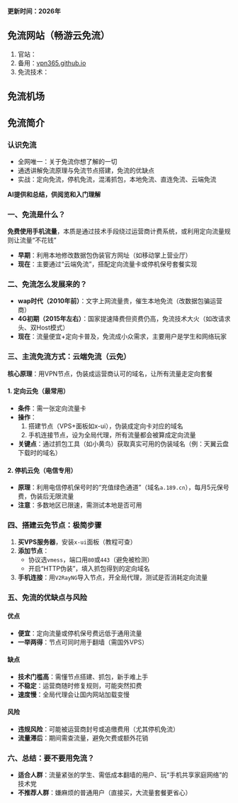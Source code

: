 
**更新时间：2026年**

## 免流网站（畅游云免流）

 1. 官站：
 2. 备用：[vpn365.github.io](https://vpn365.github.io)
 3. 免流技术：

## 免流机场

## 免流简介

### 认识免流

 - 全网唯一：关于免流你想了解的一切
 - 通透讲解免流原理与免流节点搭建，免流的优缺点
 - 实战：定向免流，停机免流，混淆抓包，本地免流、直连免流、云端免流

**AI提供和总结，供阅览和入门理解**

### **一、免流是什么？**  
**免费使用手机流量**，本质是通过技术手段绕过运营商计费系统，或利用定向流量规则让流量“不花钱”
- **早期**：利用本地修改数据包伪装官方网址（如移动掌上营业厅） 
- **现在**：主要通过“云端免流”，搭配定向流量卡或停机保号套餐实现


### **二、免流怎么发展来的？**  
- **wap时代（2010年前）**：文字上网流量贵，催生本地免流（改数据包骗运营商）  
- **4G初期（2015年左右）**：国家提速降费但资费仍高，免流技术大火（如改请求头、双Host模式）  
- **现在**：流量便宜+定向卡普及，免流成小众需求，主要用户是学生和网络玩家


### **三、主流免流方式：云端免流（云免）**  
**核心原理**：用VPN节点，伪装成运营商认可的域名，让所有流量走定向套餐
#### **1. 定向云免（最常用）**  
- **条件**：需一张定向流量卡
- **操作**：  
  1. 搭建节点（VPS+面板如x-ui），伪装成定向卡对应的域名
  2. 手机连接节点，设为全局代理，所有流量都会被算成定向流量 
- **关键点**：通过抓包工具（如小黄鸟）获取真实可用的伪装域名（例：天翼云盘下载时的域名）  

#### **2. 停机云免（电信专用）**  
- **原理**：利用电信停机保号时的“充值绿色通道”（域名`a.189.cn`），每月5元保号费，伪装后无限流量  
- **注意**：多数地区已限速，需测试本地是否可用


### **四、搭建云免节点：极简步骤**  
1. **买VPS服务器**，安装`x-ui`面板（教程可查）
2. **添加节点**：  
   - 协议选`vmess`，端口用`80`或`443`（避免被检测）  
   - 开启“HTTP伪装”，填入抓包得到的定向域名
3. **手机连接**：用`V2RayNG`导入节点，开全局代理，测试是否消耗定向流量


### **五、免流的优缺点与风险**  
#### **优点**  
- **便宜**：定向流量或停机保号费远低于通用流量  
- **一举两得**：节点可同时用于翻墙（需国外VPS）  

#### **缺点**  
- **技术门槛高**：需懂节点搭建、抓包，新手难上手
- **不稳定**：运营商随时修复规则，可能突然扣费
- **速度慢**：全局代理会让国内网站加载变慢

#### **风险**  
- **违规风险**：可能被运营商封号或追缴费用（尤其停机免流）
- **流量滞后**：期间需查流量，避免欠费或额外花销

### **六、总结：要不要用免流？**  
- **适合人群**：流量紧张的学生、需低成本翻墙的用户、玩“手机共享家庭网络”的技术党
- **不推荐人群**：嫌麻烦的普通用户（直接买，大流量套餐更省心）




